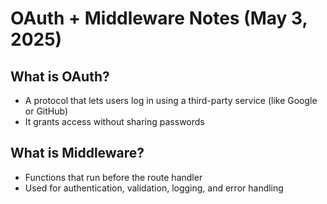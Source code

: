 # OAuth + Middleware Notes (May 3, 2025)

## What is OAuth?
- A protocol that lets users log in using a third-party service (like Google or GitHub)
- It grants access without sharing passwords

## What is Middleware?
- Functions that run before the route handler
- Used for authentication, validation, logging, and error handling
